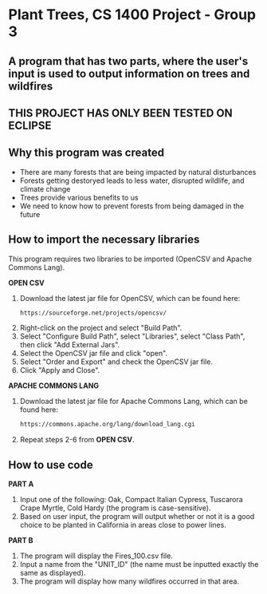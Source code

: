 # Plant Trees, CS 1400 Project - Group 3

## A program that has two parts, where the user's input is used to output information on trees and wildfires

## THIS PROJECT HAS ONLY BEEN TESTED ON ECLIPSE

## Why this program was created

* There are many forests that are being impacted by natural disturbances
* Forests getting destoryed leads to less water, disrupted wildlife, and climate change
* Trees provide various benefits to us
* We need to know how to prevent forests from being damaged in the future 

## How to import the necessary libraries

This program requires two libraries to be imported (OpenCSV and Apache Commons Lang).

**OPEN CSV**

1. Download the latest jar file for OpenCSV, which can be found here:
   ```sh
   https://sourceforge.net/projects/opencsv/
   ```
3. Right-click on the project and select "Build Path".
4. Select "Configure Build Path", select "Libraries", select "Class Path", then click "Add External Jars".
5.  Select the OpenCSV jar file and click "open".
6.  Select "Order and Export" and check the OpenCSV jar file.
7.  Click "Apply and Close".

**APACHE COMMONS LANG**

1. Download the latest jar file for Apache Commons Lang, which can be found here:
   ```sh
   https://commons.apache.org/lang/download_lang.cgi
   ```
3. Repeat steps 2-6 from **OPEN CSV**.

## How to use code

**PART A**

1. Input one of the following: Oak, Compact Italian Cypress, Tuscarora Crape Myrtle, Cold Hardy (the program is case-sensitive).
2. Based on user input, the program will output whether or not it is a good choice to be planted in California in areas close to power lines.

**PART B**

1. The program will display the Fires_100.csv file.
2. Input a name from the "UNIT_ID" (the name must be inputted exactly the same as displayed).
3. The program will display how many wildfires occurred in that area.
